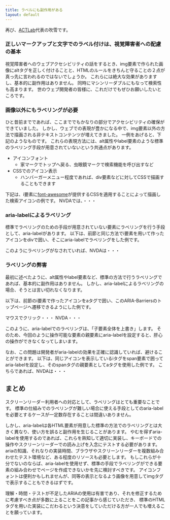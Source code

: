 ```yaml
---
title: ラベルにも副作用がある
layout: default
---
```


再び、[ACTLab](https://actlab.org/)代表の吹雪です。



### 正しいマークアップと文字でのラベル付けは、視覚障害者への配慮の基本

視覚障害者へのウェブアクセシビリティの話をするとき、img要素で作られた画像にaltタグを正しく付けることと、HTMLのルールをきちんと守ることの２点が真っ先に言われるのではないでしょうか。
これらには絶大な効果がありますし、基本的に副作用はありません。
同時にマシンリーダブルにもなって検索性も高まります。
世のウェブ開発者の皆様に、これだけでもぜひお願いしたいところです。


### 画像以外にもラベリングが必要

ひと昔前までであれば、ここまででもかなりの部分でアクセシビリティの確保ができていました。
しかし、ウェブでの表現が豊かになる中で、img要素以外の方法で描画される非テキストコンテンツが増えてきました。
一例をあげると、下記のようなものです。
これらの表現方法には、alt属性やlabel要素のような標準のラベリング手段が用意されていないという共通点があります。

- アイコンフォント
	- 家マークでトップへ戻る、虫眼鏡マークで検索機能を呼び出すなど
- CSSでのアイコン表示
	- ハンバーガーメニュー程度であれば、div要素などに対してCSSで描画することもできます

下記は、i要素に[font-awesome](https://fontawesome.com/)が提供するCSSを適用することによって描画した検索アイコンの例です。
NVDAでは、・・・



### aria-labelによるラベリング

標準でラベリングのための手段が用意されていない要素にラベリングを行う手段として、aria-labelがあります。
以下は、前節と同じ方法でi要素を用いて作ったアイコンをdivで囲い、そこにaria-labelでラベリングをした例です。


このようにラベリングがなされていれば、NVDAは・・・



### ラベリングの弊害

最初に述べたように、alt属性やlabel要素など、標準の方法で行うラベリングであれば、基本的に副作用はありません。
しかし、aria-labelによるラベリングの場合、そうとは言い切れなくなります。

以下は、前節のi要素で作ったアイコンをaタグで囲い、このARIA-Barriersのトップページへ遷移できるようにした例です。

マウスでクリック・・・
NVDA・・・


このように、aria-labelでのラベリングは、「子要素全体を上書き」します。
そのため、今回のように操作可能な要素の親要素にaria-labelを設定すると、肝心の操作ができなくなってしまいます。

なお、この問題は開発者がaria-labelの効果を正確に認識していれば、避けることができます。
以下は、同じアイコンを表示しているiタグをspan要素で囲ってaria-labelを設定し、そのspanタグの親要素としてaタグを使用した例です。
こちらであれば、NVDAは・・・


## まとめ

スクリーンリーダー利用者への対応として、ラベリングはとても重要なことです。
標準の仕組みでのラベリングが難しい場合に使える手段としてのaria-labelを必要とするケースが一定数存在することは間違いありません。

しかし、aria-labelは各HTML要素が用意した標準の方法でのラベリングとは大きく異なり、使い方を誤ると副作用を生じることがあります。
やむを得ずaria-labelを使用するのであれば、これらを熟知して適切に実装し、キーボードでの操作やスクリーンリーダーでの読み上げを入念にテストする必要があります。
ariaの知識、それなりの実装時間、ブラウザやスクリーンリーダーを複数組み合わせたテスト環境など、ある程度のリソースも必要とします。
もしこれらが十分でないのならば、aria-labelを使用せず、標準の手段でラベリングができる要素の組み合わせでページを作成できないかを先に検討すべきです。
アイコンフォントは便利かもしれませんが、同等の表示となるよう画像を用意してimgタグで表示することもできるはずです。

理解・時間・テストが不足したARIAの使用は有害であり、それを修正するために考慮すべき点が多数に上ることをこの記事から感じていただき、
標準のHTMLタグを用いた実装にこだわるという決意をしていただける方が一人でも増えることを願っています。
